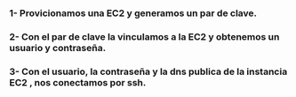 ### 1- Provicionamos una EC2 y generamos un par de clave.
### 2- Con el par de clave la vinculamos a la EC2 y obtenemos un usuario y contraseña.
### 3- Con el usuario, la contraseña y la dns publica de la instancia EC2 , nos conectamos por ssh. 